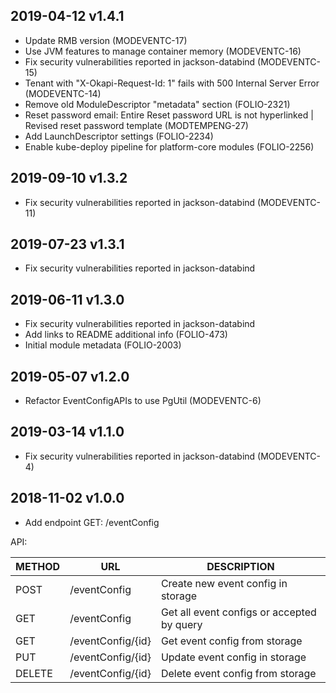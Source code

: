 ## 2019-04-12 v1.4.1
 * Update RMB version (MODEVENTC-17)
 * Use JVM features to manage container memory (MODEVENTC-16)
 * Fix security vulnerabilities reported in jackson-databind (MODEVENTC-15)
 * Tenant with "X-Okapi-Request-Id: 1" fails with 500 Internal Server Error (MODEVENTC-14)
 * Remove old ModuleDescriptor "metadata" section (FOLIO-2321)
 * Reset password email: Entire Reset password URL is not hyperlinked | Revised reset password template (MODTEMPENG-27)
 * Add LaunchDescriptor settings  (FOLIO-2234)
 * Enable kube-deploy pipeline for platform-core modules (FOLIO-2256)

## 2019-09-10 v1.3.2
 * Fix security vulnerabilities reported in jackson-databind (MODEVENTC-11)

## 2019-07-23 v1.3.1
 * Fix security vulnerabilities reported in jackson-databind

## 2019-06-11 v1.3.0
 * Fix security vulnerabilities reported in jackson-databind
 * Add links to README additional info (FOLIO-473)
 * Initial module metadata (FOLIO-2003)

## 2019-05-07 v1.2.0
 * Refactor EventConfigAPIs to use PgUtil (MODEVENTC-6)

## 2019-03-14 v1.1.0
 * Fix security vulnerabilities reported in jackson-databind (MODEVENTC-4)
 
## 2018-11-02 v1.0.0
 * Add endpoint GET: /eventConfig  
 
  API: 
  
  | METHOD |  URL                          | DESCRIPTION                                                       |
  |--------|-------------------------------|-------------------------------------------------------------------|
  | POST   | /eventConfig                  | Create new event config in storage                                |
  | GET    | /eventConfig                  | Get all event configs or accepted by query                        |
  | GET    | /eventConfig/{id}             | Get event config from storage                                     |
  | PUT    | /eventConfig/{id}             | Update event config in storage                                    |
  | DELETE | /eventConfig/{id}             | Delete event config from storage                                  |
